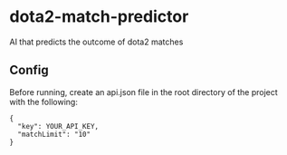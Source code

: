 # dota2-match-predictor

AI that predicts the outcome of dota2 matches

## Config

Before running, create an api.json file in the root directory of the project with the following:

```
{
  "key": YOUR_API_KEY,
  "matchLimit": "10"
}
```

